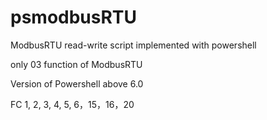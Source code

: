# psmodbusRTU

  ModbusRTU read-write script implemented with powershell  
  
  only 03 function of ModbusRTU
  
  Version of Powershell above 6.0

  FC 1, 2, 3, 4, 5, 6，15，16，20
